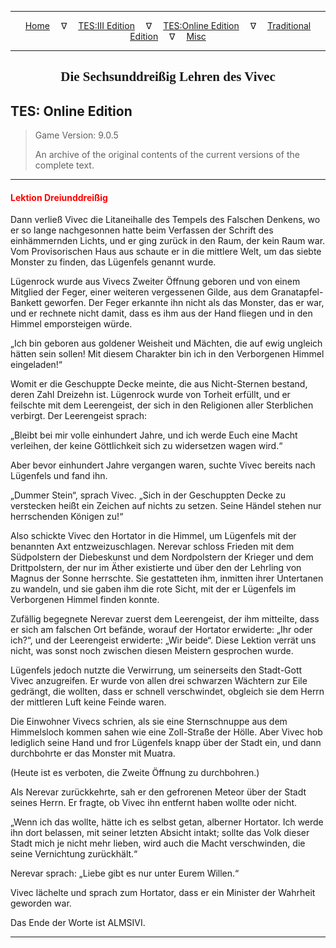 
---

<!-- Jekyll Page Links -->

<center>
<a href="../../../../index.html">Home</a>
&emsp;&nabla;&emsp;
<a href="../../../index-tes3.html">TES:III Edition</a>
&emsp;&nabla;&emsp;
<a href="../../../index-teso.html">TES:Online Edition</a>
&emsp;&nabla;&emsp;
<a href="../../../index-traditional.html">Traditional Edition</a>
&emsp;&nabla;&emsp;
<a href="../../../index-misc.html">Misc</a>
</center>

<!-- Markdown Body Below: -->

---

<center>
<h2><span style="font-family:Georgia">Die Sechsunddreißig Lehren des Vivec</span></h2>
</center>

## TES: Online Edition

> Game Version: 9.0.5
>
> An archive of the original contents of the current versions of the complete text.

---

#### <span style="color:red">Lektion Dreiunddreißig</span>

Dann verließ Vivec die Litaneihalle des Tempels des Falschen Denkens, wo er so lange nachgesonnen hatte beim Verfassen der Schrift des einhämmernden Lichts, und er ging zurück in den Raum, der kein Raum war. Vom Provisorischen Haus aus schaute er in die mittlere Welt, um das siebte Monster zu finden, das Lügenfels genannt wurde.

Lügenrock wurde aus Vivecs Zweiter Öffnung geboren und von einem Mitglied der Feger, einer weiteren vergessenen Gilde, aus dem Granatapfel-Bankett geworfen. Der Feger erkannte ihn nicht als das Monster, das er war, und er rechnete nicht damit, dass es ihm aus der Hand fliegen und in den Himmel emporsteigen würde.

„Ich bin geboren aus goldener Weisheit und Mächten, die auf ewig ungleich hätten sein sollen! Mit diesem Charakter bin ich in den Verborgenen Himmel eingeladen!“

Womit er die Geschuppte Decke meinte, die aus Nicht-Sternen bestand, deren Zahl Dreizehn ist. Lügenrock wurde von Torheit erfüllt, und er feilschte mit dem Leerengeist, der sich in den Religionen aller Sterblichen verbirgt. Der Leerengeist sprach:

„Bleibt bei mir volle einhundert Jahre, und ich werde Euch eine Macht verleihen, der keine Göttlichkeit sich zu widersetzen wagen wird.“

Aber bevor einhundert Jahre vergangen waren, suchte Vivec bereits nach Lügenfels und fand ihn.

„Dummer Stein“, sprach Vivec. „Sich in der Geschuppten Decke zu verstecken heißt ein Zeichen auf nichts zu setzen. Seine Händel stehen nur herrschenden Königen zu!“

Also schickte Vivec den Hortator in die Himmel, um Lügenfels mit der benannten Axt entzweizuschlagen. Nerevar schloss Frieden mit dem Südpolstern der Diebeskunst und dem Nordpolstern der Krieger und dem Drittpolstern, der nur im Äther existierte und über den der Lehrling von Magnus der Sonne herrschte. Sie gestatteten ihm, inmitten ihrer Untertanen zu wandeln, und sie gaben ihm die rote Sicht, mit der er Lügenfels im Verborgenen Himmel finden konnte.

Zufällig begegnete Nerevar zuerst dem Leerengeist, der ihm mitteilte, dass er sich am falschen Ort befände, worauf der Hortator erwiderte: „Ihr oder ich?“, und der Leerengeist erwiderte: „Wir beide“. Diese Lektion verrät uns nicht, was sonst noch zwischen diesen Meistern gesprochen wurde.

Lügenfels jedoch nutzte die Verwirrung, um seinerseits den Stadt-Gott Vivec anzugreifen. Er wurde von allen drei schwarzen Wächtern zur Eile gedrängt, die wollten, dass er schnell verschwindet, obgleich sie dem Herrn der mittleren Luft keine Feinde waren.

Die Einwohner Vivecs schrien, als sie eine Sternschnuppe aus dem Himmelsloch kommen sahen wie eine Zoll-Straße der Hölle. Aber Vivec hob lediglich seine Hand und fror Lügenfels knapp über der Stadt ein, und dann durchbohrte er das Monster mit Muatra.

(Heute ist es verboten, die Zweite Öffnung zu durchbohren.)

Als Nerevar zurückkehrte, sah er den gefrorenen Meteor über der Stadt seines Herrn. Er fragte, ob Vivec ihn entfernt haben wollte oder nicht.

„Wenn ich das wollte, hätte ich es selbst getan, alberner Hortator. Ich werde ihn dort belassen, mit seiner letzten Absicht intakt; sollte das Volk dieser Stadt mich je nicht mehr lieben, wird auch die Macht verschwinden, die seine Vernichtung zurückhält.“

Nerevar sprach: „Liebe gibt es nur unter Eurem Willen.“

Vivec lächelte und sprach zum Hortator, dass er ein Minister der Wahrheit geworden war.

Das Ende der Worte ist ALMSIVI.

---
